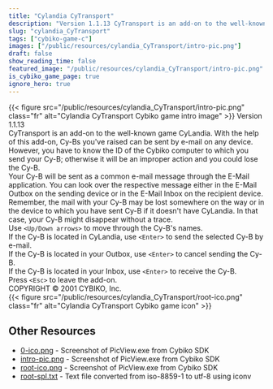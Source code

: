 ```yaml
---
title: "Cylandia CyTransport"
description: "Version 1.1.13 CyTransport is an add-on to the well-known game CyLandia. With the help of this add-on, Cy-Bs you've raised can be sent by e-mail on any device. However, you have to know the ID of the Cybiko computer to which you send your Cy-B; otherwise it will be an improper a..."
slug: "cylandia_CyTransport"
tags: ["cybiko-game-c"]
images: ["/public/resources/cylandia_CyTransport/intro-pic.png"]
draft: false
show_reading_time: false
featured_image: "/public/resources/cylandia_CyTransport/intro-pic.png"
is_cybiko_game_page: true
ignore_hero: true
---
```

{{< figure src="/public/resources/cylandia_CyTransport/intro-pic.png" class="fr" alt="Cylandia CyTransport Cybiko game intro image" >}}
Version 1.1.13 \
CyTransport is an add-on to the well-known game CyLandia. With the help of this add-on, Cy-Bs you've raised can be sent by e-mail on any device. However, you have to know the ID of the Cybiko computer to which you send your Cy-B; otherwise it will be an improper action and you could lose the Cy-B. \
Your Cy-B will be sent as a common e-mail message through the E-Mail application. You can look over the respective message either in the E-Mail Outbox on the sending device or in the E-Mail Inbox on the recipient device. \
Remember, the mail with your Cy-B may be lost somewhere on the way or in the device to which you have sent Cy-B if it doesn't have CyLandia. In that case, your Cy-B might disappear without a trace. \
Use `<Up/Down arrows>`  to move through the Cy-B's names. \
If the Cy-B is located in CyLandia, use `<Enter>`  to send the selected Cy-B by e-mail. \
If the Cy-B is located in your Outbox, use `<Enter>`  to cancel sending the Cy-B. \
If the Cy-B is located in your Inbox, use `<Enter>`  to receive the Cy-B. \
Press `<Esc>`  to leave the add-on. \
COPYRIGHT © 2001 CYBIKO, Inc. \
 {{< figure src="/public/resources/cylandia_CyTransport/root-ico.png" class="fr" alt="Cylandia CyTransport Cybiko game icon" >}}

## Other Resources
* [0-ico.png](/public/resources/cylandia_CyTransport/0-ico.png) - Screenshot of PicView.exe from Cybiko SDK
* [intro-pic.png](/public/resources/cylandia_CyTransport/intro-pic.png) - Screenshot of PicView.exe from Cybiko SDK
* [root-ico.png](/public/resources/cylandia_CyTransport/root-ico.png) - Screenshot of PicView.exe from Cybiko SDK
* [root-spl.txt](/public/resources/cylandia_CyTransport/root-spl.txt) - Text file converted from iso-8859-1 to utf-8 using iconv
